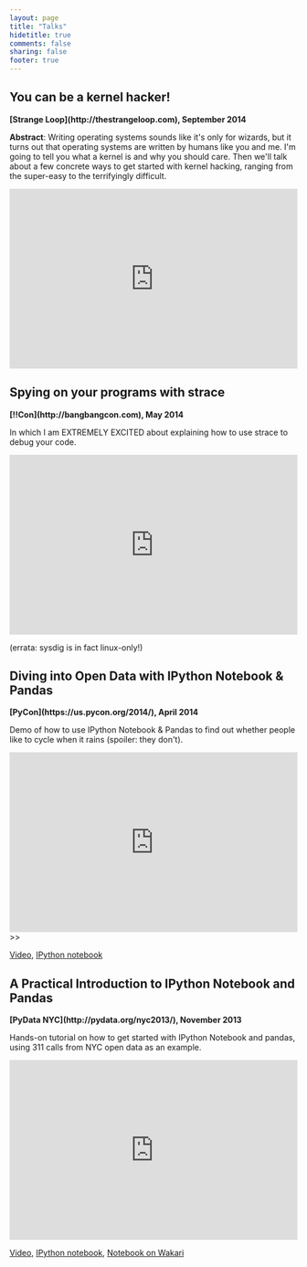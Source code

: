 ```yaml
---
layout: page
title: "Talks"
hidetitle: true
comments: false
sharing: false
footer: true
---
```


## You can be a kernel hacker!

<strong>
[Strange Loop](http://thestrangeloop.com), September 2014
</strong>

**Abstract**: Writing operating systems sounds like it's only for wizards, but
it turns out that operating systems are written by humans like you and me. I'm
going to tell you what a kernel is and why you should care. Then we'll talk
about a few concrete ways to get started with kernel hacking, ranging from the
super-easy to the terrifyingly difficult.

<iframe width="100%" height="315" src="http://www.youtube.com/embed/0IQlpFWTFbM" frameborder="0" allowfullscreen></iframe>

## Spying on your programs with strace

<strong>
[!!Con](http://bangbangcon.com), May 2014
</strong>

In which I am EXTREMELY EXCITED about explaining how to use strace to
debug your code.

<iframe width="100%" height="315" src="http://www.youtube.com/embed/4pEHfGKB-OE" frameborder="0" allowfullscreen></iframe>

(errata: sysdig is in fact linux-only!)

## Diving into Open Data with IPython Notebook & Pandas
<strong>
[PyCon](https://us.pycon.org/2014/), April 2014
</strong>

Demo of how to use IPython Notebook & Pandas to find out whether
people like to cycle when it rains (spoiler: they don't).

<iframe width="100%" height="315"
src="http://www.youtube.com/embed/rEalbu8UGeo" frameborder="0"
allowfullscreen></iframe>>>

[Video](http://pyvideo.org/video/2657/diving-into-open-data-with-ipython-notebook-pan-0), 
[IPython notebook](http://nbviewer.ipython.org/github/jvns/talks/blob/master/pyconca2013/pistes-cyclables.ipynb)

## A Practical Introduction to IPython Notebook and Pandas
<strong>
[PyData NYC](http://pydata.org/nyc2013/), November 2013
</strong>

Hands-on tutorial on how to get started with IPython Notebook and
pandas, using 311 calls from NYC open data as an example.

<iframe src="http://player.vimeo.com/video/79835526" width="100%" height="315" frameborder="0" webkitallowfullscreen mozallowfullscreen allowfullscreen></iframe>

[Video](http://vimeo.com/79835526),
[IPython notebook](http://nbviewer.ipython.org/github/jvns/talks/blob/master/pydatanyc2013/PyData%20NYC%202013%20tutorial.ipynb),
[Notebook on Wakari](http://bit.ly/pydata-pandas-tutorial)


